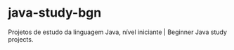 # java-study-bgn
Projetos de estudo da linguagem Java, nível iniciante | Beginner Java study projects.

